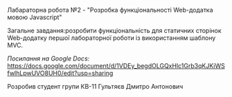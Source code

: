 Лабараторна робота №2 - "Розробка функціональності Web-додатка мовою Javascript"

Загальне завдання:розробити функціональність для статичних сторінок Web-додатку першої лабораторної роботи із використанням шаблону MVC.

_Посилання на Google Docs:_ https://docs.google.com/document/d/1VDEy_begdOLGQxHlc1Grb3qKJKiWSfwlhLpwUVO8UH0/edit?usp=sharing

Розробив студент групи КВ-11 Гультяєв Дмитро Антонович
